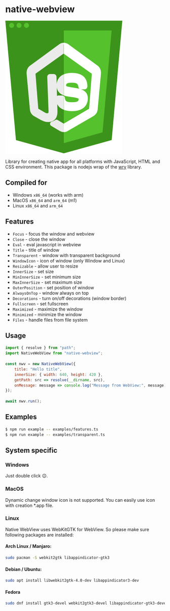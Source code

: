 # native-webview

![Easy DB logo](logo.svg "native-webview logo")

Library for creating native app for all platforms with JavaScript, HTML and CSS environment.
This package is nodejs wrap of the [wry](https://github.com/tauri-apps/wry) library.

## Compiled for

- Windows `x86_64` (works with arm)
- MacOS `x86_64` and `arm_64` (m1)
- Linux `x86_64` and `arm_64`

## Features

- `Focus` - focus the window and webview
- `Close` - close the window
- `Eval` - eval javascript in webview
- `Title` - title of window
- `Transparent` - window with transparent background
- `WindowIcon` - icon of window (only Window and Linux)
- `Resizable` - allow user to resize
- `InnerSize` - set size
- `MinInnerSize` - set minimum size
- `MaxInnerSize` - set maximum size
- `OuterPosition` - set position of window
- `AlwaysOnTop` - window always on top
- `Decorations` - turn on/off decorations (window border)
- `Fullscreen` - set fullscreen
- `Maximized` - maximize the window
- `Minimized` - minimize the window
- `Files` - handle files from file system

## Usage

```js
import { resolve } from "path";
import NativeWebView from "native-webview";

const nwv = new NativeWebView({
    title: "Hello title",
    innerSize: { width: 640, height: 420 },
    getPath: src => resolve(__dirname, src),
    onMessage: message => console.log("Message from WebView:", message)
});

await nwv.run();
```

## Examples

```bash
$ npm run example -- examples/features.ts
$ npm run example -- examples/transparent.ts
```

## System specific

### Windows

Just double click 😉.

### MacOS

Dynamic change window icon is not supported. You can easily use icon with creation *.app file.

### Linux

Native WebView uses WebKitGTK for WebView. So please make sure following packages are installed:

#### Arch Linux / Manjaro:

```bash
sudo pacman -S webkit2gtk libappindicator-gtk3
```

#### Debian / Ubuntu:

```bash
sudo apt install libwebkit2gtk-4.0-dev libappindicator3-dev
```

#### Fedora

```bash
sudo dnf install gtk3-devel webkit2gtk3-devel libappindicator-gtk3-devel
```